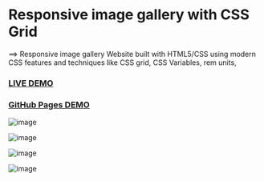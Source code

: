 # Responsive image gallery with CSS Grid 

==> Responsive image gallery Website built with HTML5/CSS using modern CSS features 
    and techniques like CSS grid, CSS Variables, rem units, 


### <a href="https://super-car-image-gallery.netlify.app/">LIVE DEMO</a>

### <a href="https://saddamarbaa.github.io/super-cars-image-gallery/">GitHub Pages DEMO</a>



![image](https://user-images.githubusercontent.com/51326421/102723336-a677d480-4339-11eb-97a8-3f4fe617f0f7.png)


![image](https://user-images.githubusercontent.com/51326421/102687626-f44de900-4222-11eb-9983-9436b9718c31.png)


![image](https://user-images.githubusercontent.com/51326421/102688674-cf5d7400-422a-11eb-918a-834490e2d7d1.png)


![image](https://user-images.githubusercontent.com/51326421/102672967-f41f0080-41c4-11eb-9a55-a0ea33911620.png)





